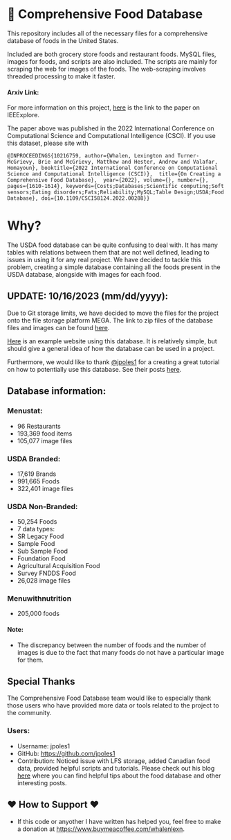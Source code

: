 # :pizza: Comprehensive Food Database
This repository includes all of the necessary files for a comprehensive database of foods in the United States. 

Included are both grocery store foods and restaurant foods. MySQL files, images for foods, and scripts are also included. The scripts are mainly for scraping the web for images of the foods. The web-scraping involves threaded processing to make it faster.

#### Arxiv Link:
For more information on this project, [here](https://ieeexplore.ieee.org/document/10216759) is the link to the paper on IEEExplore.

The paper above was published in the 2022 International Conference on Computational Science and Computational Intelligence (CSCI). If you use this dataset, please site with

`@INPROCEEDINGS{10216759,
  author={Whalen, Lexington and Turner-McGrievy, Brie and McGrievy, Matthew and Hester, Andrew and Valafar, Homayoun},
  booktitle={2022 International Conference on Computational Science and Computational Intelligence (CSCI)}, 
  title={On Creating a Comprehensive Food Database}, 
  year={2022},
  volume={},
  number={},
  pages={1610-1614},
  keywords={Costs;Databases;Scientific computing;Soft sensors;Eating disorders;Fats;Reliability;MySQL;Table Design;USDA;Food Database},
  doi={10.1109/CSCI58124.2022.00288}}`


# Why?
The USDA food database can be quite confusing to deal with. It has many tables with relations between them that are not well defined, leading to issues in using it for any real project. We have decided to tackle this problem, creating a simple database containing all the foods present in the USDA database, alongside with images for each food.

## UPDATE: 10/16/2023 (mm/dd/yyyy):
Due to Git storage limits, we have decided to move the files for the project onto the file storage platform MEGA. The link to zip files of the database files and images can be found [here](https://mega.nz/folder/0elAXR6L#QuC3C95Od8wn_j0jcn-d4A).

[Here](https://github.com/lxaw/UofSCSWITCHStudy) is an example website using this database. It is relatively simple, but should give a general idea of how the database can be used in a project.

Furthermore, we would like to thank [@jpoles1](https://github.com/jpoles1) for a creating a great tutorial on how to potentially use this database. See their posts [here](https://blog.jpoles1.com/archives/277).

## Database information:

### Menustat:
- 96 Restaurants
- 193,369 food items
- 105,077 image files
### USDA Branded:
- 17,619 Brands
- 991,665 Foods
- 322,401 image files
### USDA Non-Branded:
- 50,254 Foods
- 7 data types:
-  SR Legacy Food
-   Sample Food
-   Sub Sample Food
-   Foundation Food
-   Agricultural Acquisition Food
-   Survey FNDDS Food
- 26,028 image files
### Menuwithnutrition
- 205,000 foods

#### Note: 
- The discrepancy between the number of foods and the number of images is due to the fact that many foods do not have a particular image for them.


## Special Thanks 
The Comprehensive Food Database team would like to especially thank those users who have provided more data or tools related to the project to the community.

### Users:
- Username: jpoles1
- GitHub: https://github.com/jpoles1
- Contribution: Noticed issue with LFS storage, added Canadian food data, provided helpful scripts and tutorials. Please check out his blog [here](https://blog.jpoles1.com/archives/277) where you can find helpful tips about the food database and other interesting posts.


## ❤️ How to Support ❤️
- If this code or anyother I have written has helped you, feel free to make a donation at https://www.buymeacoffee.com/whalenlexn.
